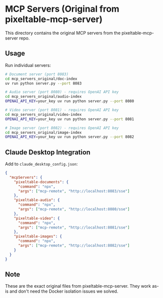 # MCP Servers (Original from pixeltable-mcp-server)

This directory contains the original MCP servers from the pixeltable-mcp-server repo.

## Usage

Run individual servers:

```bash
# Document server (port 8083)
cd mcp_servers_original/doc-index
uv run python server.py --port 8083

# Audio server (port 8080) - requires OpenAI API key
cd mcp_servers_original/audio-index  
OPENAI_API_KEY=your_key uv run python server.py --port 8080

# Video server (port 8081) - requires OpenAI API key
cd mcp_servers_original/video-index
OPENAI_API_KEY=your_key uv run python server.py --port 8081

# Image server (port 8082) - requires OpenAI API key  
cd mcp_servers_original/image-index
OPENAI_API_KEY=your_key uv run python server.py --port 8082
```

## Claude Desktop Integration

Add to `claude_desktop_config.json`:

```json
{
  "mcpServers": {
    "pixeltable-documents": {
      "command": "npx",
      "args": ["mcp-remote", "http://localhost:8083/sse"]
    },
    "pixeltable-audio": {
      "command": "npx", 
      "args": ["mcp-remote", "http://localhost:8080/sse"]
    },
    "pixeltable-video": {
      "command": "npx",
      "args": ["mcp-remote", "http://localhost:8081/sse"] 
    },
    "pixeltable-images": {
      "command": "npx",
      "args": ["mcp-remote", "http://localhost:8082/sse"]
    }
  }
}
```

## Note

These are the exact original files from pixeltable-mcp-server. They work as-is and don't need the Docker isolation issues we solved.
